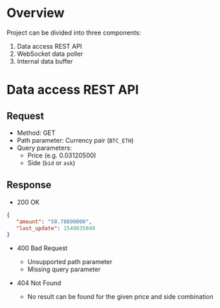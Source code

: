 # Overview
Project can be divided into three components:
1. Data access REST API
2. WebSocket data poller
3. Internal data buffer


# Data access REST API
## Request
* Method: GET
* Path parameter: Currency pair (`BTC_ETH`)
* Query parameters:
    * Price (e.g. 0.03120500)
    * Side (`bid` or `ask`)
## Response
* 200 OK
```json
{
   "amount": "50.78890000",
   "last_update": 1549035049
}
```
* 400 Bad Request
    * Unsupported path parameter
    * Missing query parameter

* 404 Not Found
    * No result can be found for the given price and side combination

* 500 Internal Server Error

# WebSocket data poller
## Endpont
`wss://api2.poloniex.com`
## Send data
```json
{
   "command": "subscribe",
   "channel": "BTC_ETH"
}
```
## Receive data
### (Initial) dump
```
[ <channel id>, <sequence number>, [ [ "i", DUMP ] ] ]
```
DUMP
```
{
  "currencyPair": "<currency pair name>",
  "orderBook": [
    {
      "<lowest ask price>": "<lowest ask size>",
      "<next ask price>": "<next ask size>"
      ...
    },
    {
      "<highest bid price>": "<highest bid size>",
      "<next bid price>": "<next bid size>"
      ...
    }
  ]
}
```

### Updates
```
[ <channel id>, <sequence number>, [ ORDER, ..., TRADE, ... ] ]
```
ORDER
```
["o", <1 for buy 0 for sell>, "<price>", "<size>"]
```
~TRADE (out of scope)~
```
["t", "<trade id>", <1 for buy 0 for sell>, "<price>", "<size>", <timestamp>]
```

### Heartbeat
```
[1010]
```

# Internal data buffer
## Write Op
* When DUMP (`i`) is received, create or replace entire data buffer.
* When ORDER (`o`) is received, update existing data buffer.

## Read Op
* Look up existing data buffer.